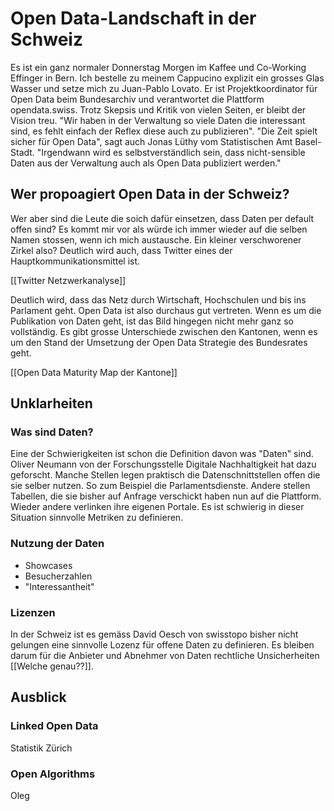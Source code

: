 # Open Data-Landschaft in der Schweiz

Es ist ein ganz normaler Donnerstag Morgen im Kaffee und Co-Working Effinger in Bern. Ich bestelle zu meinem Cappucino explizit ein grosses Glas Wasser und setze mich zu Juan-Pablo Lovato. Er ist Projektkoordinator für Open Data beim Bundesarchiv und verantwortet die Plattform opendata.swiss. Trotz Skepsis und Kritik von vielen Seiten, er bleibt der Vision treu. "Wir haben in der Verwaltung so viele Daten die interessant sind, es fehlt einfach der Reflex diese auch zu publizieren". "Die Zeit spielt sicher für Open Data", sagt auch Jonas Lüthy vom Statistischen Amt Basel-Stadt. "Irgendwann wird es selbstverständlich sein, dass nicht-sensible Daten aus der Verwaltung auch als Open Data publiziert werden."

## Wer propoagiert Open Data in der Schweiz?

Wer aber sind die Leute die soich dafür einsetzen, dass Daten per default offen sind? Es kommt mir vor als würde ich immer wieder auf die selben Namen stossen, wenn ich mich austausche. Ein kleiner verschworener Zirkel also? Deutlich wird auch, dass Twitter eines der Hauptkommunikationsmittel ist. 

[[Twitter Netzwerkanalyse]]

Deutlich wird, dass das Netz durch Wirtschaft, Hochschulen und bis ins Parlament geht. Open Data ist also durchaus gut vertreten. Wenn es um die Publikation von Daten geht, ist das Bild hingegen nicht mehr ganz so vollständig. Es gibt grosse Unterschiede zwischen den Kantonen, wenn es um den Stand der Umsetzung der Open Data Strategie des Bundesrates geht.

[[Open Data Maturity Map der Kantone]]

## Unklarheiten

### Was sind Daten?

Eine der Schwierigkeiten ist schon die Definition davon was "Daten" sind. Oliver Neumann von der Forschungsstelle Digitale Nachhaltigkeit hat dazu geforscht. Manche Stellen legen praktisch die Datenschnittstellen offen die sie selber nutzen. So zum Beispiel die Parlamentsdienste. Andere stellen Tabellen, die sie bisher auf Anfrage verschickt haben nun auf die Plattform. Wieder andere verlinken ihre eigenen Portale. Es ist schwierig in dieser Situation sinnvolle Metriken zu definieren.

### Nutzung der Daten

- Showcases
- Besucherzahlen
- "Interessantheit"

### Lizenzen

In der Schweiz ist es gemäss David Oesch von swisstopo bisher nicht gelungen eine sinnvolle Lozenz für offene Daten zu definieren. Es bleiben darum für die Anbieter und Abnehmer von Daten rechtliche Unsicherheiten [[Welche genau??]].

### 

## Ausblick

### Linked Open Data

Statistik Zürich

### Open Algorithms

Oleg
